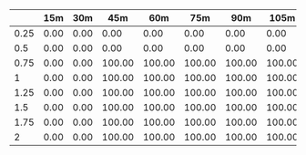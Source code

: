 | | 15m | 30m | 45m | 60m | 75m | 90m | 105m | 120m | 
| ---- | ------- | ------- | ------- | ------- | ------- | ------- | ------- | ------- |
| 0.25 |  0.00  |  0.00  |  0.00  |  0.00  |  0.00  |  0.00  |  0.00  |  0.00  | 
| 0.5 |  0.00  |  0.00  |  0.00  |  0.00  |  0.00  |  0.00  |  0.00  |  0.00  | 
| 0.75 |  0.00  |  0.00  |  100.00  |  100.00  |  100.00  |  100.00  |  100.00  |  100.00  | 
| 1 |  0.00  |  0.00  |  100.00  |  100.00  |  100.00  |  100.00  |  100.00  |  100.00  | 
| 1.25 |  0.00  |  0.00  |  100.00  |  100.00  |  100.00  |  100.00  |  100.00  |  100.00  | 
| 1.5 |  0.00  |  0.00  |  100.00  |  100.00  |  100.00  |  100.00  |  100.00  |  100.00  | 
| 1.75 |  0.00  |  0.00  |  100.00  |  100.00  |  100.00  |  100.00  |  100.00  |  100.00  | 
| 2 |  0.00  |  0.00  |  100.00  |  100.00  |  100.00  |  100.00  |  100.00  |  100.00  | 

